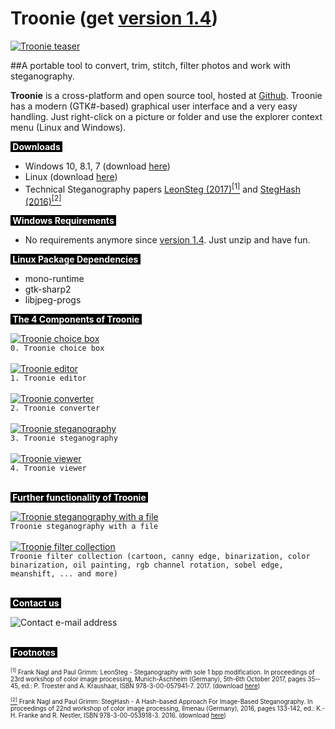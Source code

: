 # Troonie (get <a href="https://github.com/troonie/troonie/releases" target="_blank">version 1.4</a>)
<a href="https://raw.githubusercontent.com/troonie/troonie/master/pics/teaser.jpg" target="_blank"><img src="https://raw.githubusercontent.com/troonie/troonie/master/pics/teaser_thumb.jpg" alt="Troonie teaser" target="_blank"/></a>

##A portable tool to convert, trim, stitch, filter photos and work with steganography.

<b>Troonie</b> is a cross-platform and open source tool, hosted at <a href="https://github.com/troonie/troonie" target="_blank">Github</a>. Troonie has a modern (GTK#-based) graphical user interface and a very easy handling. Just right-click on a picture or folder and use the explorer context menu (Linux and Windows).

<p><span style="font-weight: bold;color:white;background-color:black;">&nbsp;Downloads&nbsp;</span></p>
 <ul>
	<li>Windows 10, 8.1, 7 (download <a href="https://github.com/troonie/troonie/releases" target="_blank">here</a>)</li>
	<li>Linux (download <a href="https://github.com/troonie/troonie/releases" target="_blank">here</a>)</li>
	<li>Technical Steganography papers <a href="https://github.com/troonie/troonie/raw/master/pics/LeonSteg-paper.pdf" target="_blank">LeonSteg (2017)</a><a id="leonsteg" href="#footnoteleonsteg"><abbr title="Frank Nagl and Paul Grimm: LeonSteg - Steganography with sole 1 bpp modification. In proceedings of 23rd workshop of color image processing, Munich-Aschheim (Germany), 5th-6th October 2017, pages 35-­45, ed.: P. Troester and A. Kraushaar, ISBN 978-­3-­00-­057941-7. 2017."
lang="de"><sup>[1]</sup></abbr></a> and <a href="https://github.com/troonie/troonie/raw/master/pics/StegHash-white-paper.pdf" target="_blank">StegHash (2016)</a><a id="steghash" href="#footnotesteghash"><abbr title="Frank Nagl and Paul Grimm: StegHash - A Hash-­based Approach For Image-Based Steganography. In proceedings of 22nd workshop of color image processing, Ilmenau (Germany), 2016, pages 133-­142, ed.: K.-H. Franke and R. Nestler, ISBN 978-­3-­00-­053918-­3. 2016."
lang="de"><sup>[2]</sup></abbr></a></li>
</ul>

<p><span style="font-weight: bold;color:white;background-color:black;">&nbsp;Windows Requirements&nbsp;</span></p>
 <ul>
	<li>No requirements anymore since <a href="https://github.com/troonie/troonie/releases" target="_blank">version 1.4</a>. Just unzip and have fun.</li>
</ul>
<p><span style="font-weight: bold;color:white;background-color:black;">&nbsp;Linux Package Dependencies&nbsp;</span></p>
 <ul>
	<li>mono-runtime</li>
	<li>gtk-sharp2</li>
	<li>libjpeg-progs</li>
</ul>

<p><span style="font-weight: bold;color:white;background-color:black;">&nbsp;The 4 Components of Troonie&nbsp;</span></p>

<a href="https://raw.githubusercontent.com/troonie/troonie/master/pics/choicebox.png" target="_blank"><img src="https://raw.githubusercontent.com/troonie/troonie/master/pics/choicebox.png" alt="Troonie choice box" target="_blank"/></a>
</br>`0. Troonie choice box`
</br> 
</br>
<a href="https://raw.githubusercontent.com/troonie/troonie/master/pics/editor.png" target="_blank"><img src="https://raw.githubusercontent.com/troonie/troonie/master/pics/editor_thumb.jpg" alt="Troonie editor" target="_blank"/></a>
</br>`1. Troonie editor`
</br> 
</br>
<a href="https://raw.githubusercontent.com/troonie/troonie/master/pics/converter.png" target="_blank"><img src="https://raw.githubusercontent.com/troonie/troonie/master/pics/converter.png" alt="Troonie converter" target="_blank"/></a>
</br>`2. Troonie converter`
</br>
</br>
<a href="https://raw.githubusercontent.com/troonie/troonie/master/pics/steno.png" target="_blank"><img src="https://raw.githubusercontent.com/troonie/troonie/master/pics/steno_thumb.jpg" alt="Troonie steganography" target="_blank"/></a>
</br>`3. Troonie steganography`
</br>
</br>
<a href="https://raw.githubusercontent.com/troonie/troonie/master/pics/viewer.png" target="_blank"><img src="https://raw.githubusercontent.com/troonie/troonie/master/pics/viewer_thumb.jpg" alt="Troonie viewer" target="_blank"/></a>
</br>`4. Troonie viewer`
</br> 
</br>

<p><span style="font-weight: bold;color:white;background-color:black;">&nbsp;Further functionality of Troonie&nbsp;</span></p>

<a href="https://raw.githubusercontent.com/troonie/troonie/master/pics/steno_file.png" target="_blank"><img src="https://raw.githubusercontent.com/troonie/troonie/master/pics/steno_file_thumb.jpg" alt="Troonie steganography with a file" target="_blank"/></a>
</br>`Troonie steganography with a file`
</br> 
</br>
<a href="https://raw.githubusercontent.com/troonie/troonie/master/pics/filter.jpg" target="_blank"><img src="https://raw.githubusercontent.com/troonie/troonie/master/pics/filter_thumb.jpg" alt="Troonie filter collection" target="_blank"/></a>
</br>`Troonie filter collection (cartoon, canny edge, binarization, color binarization, oil painting, rgb channel rotation, sobel edge, meanshift, ... and more)`
</br> 
</br>

<p><span style="font-weight: bold;color:white;background-color:black;">&nbsp;Contact us&nbsp;</span></p>
<img src="https://raw.githubusercontent.com/troonie/troonie/master/pics/info.png" alt="Contact e-mail address"/>
</br> 
</br>

<p><span style="font-weight: bold;color:white;background-color:black;">&nbsp;Footnotes&nbsp;</span></p>
<p><span style="font-size: 70%;><a id="footnoteleonsteg" title="LeonSteg" href="#leonsteg"><sup>[1]</sup></a> Frank Nagl and Paul Grimm: LeonSteg - Steganography with sole 1 bpp modification. In proceedings of 23rd workshop of color image processing, Munich-Aschheim (Germany), 5th-6th October 2017, pages 35-­45, ed.: P. Troester and A. Kraushaar, ISBN 978-3-00-057941-7. 2017. (download <a href="https://github.com/troonie/troonie/raw/master/pics/LeonSteg-paper.pdf" target="_blank">here</a>)
</br>
</br>
<a id="footnotesteghash" title="StegHash" href="#steghash"><sup>[2]</sup></a> Frank Nagl and Paul Grimm: StegHash - A Hash-­based Approach For Image-Based Steganography. In proceedings of 22nd workshop of color image processing, Ilmenau (Germany), 2016, pages 133-­142, ed.: K.-H. Franke and R. Nestler, ISBN 978-3-00-053918-3. 2016. (download <a href="https://github.com/troonie/troonie/raw/master/pics/StegHash-white-paper.pdf" target="_blank">here</a>)
</span></p>

